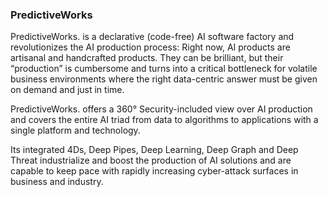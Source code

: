 ### PredictiveWorks

PredictiveWorks. is a declarative (code-free) AI software factory and revolutionizes the AI production process: Right now, AI products are artisanal and handcrafted products. They can be brilliant, but their “production” is cumbersome and turns into a critical bottleneck for volatile business environments where the right data-centric answer must be given on demand and just in time.

PredictiveWorks. offers a 360° Security-included view over AI production and covers the entire AI triad from data to algorithms to applications with a single platform and technology.

Its integrated 4Ds, Deep Pipes, Deep Learning, Deep Graph and Deep Threat industrialize and boost the production of AI solutions and are capable to keep pace with rapidly increasing cyber-attack surfaces in business and industry.
